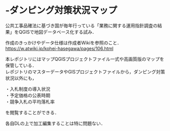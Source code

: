 # -ダンピング対策状況マップ
公共工事品確法に基づき国が毎年行っている「業務に関する運用指針調査の結果」をQGISで地図データベース化する試み．

作成のきっかけやデータ仕様は作成者Wikiを参照のこと．</br>
https://w.atwiki.jp/kohei-hasegawa/pages/106.html

本レポジトリにはマップQGISプロジェクトファイル一式や高画質版のマップを保管している．</br>
レポジトリのマスターデータやGISプロジェクトファイルから，ダンピング対策状況以外にも，</br>

・入札制度の導入状況</br>
・予定価格の公表時期</br>
・競争入札の平均落札率</br>

を閲覧することができる．

各自DLの上で加工編集することは特に問題ない．
